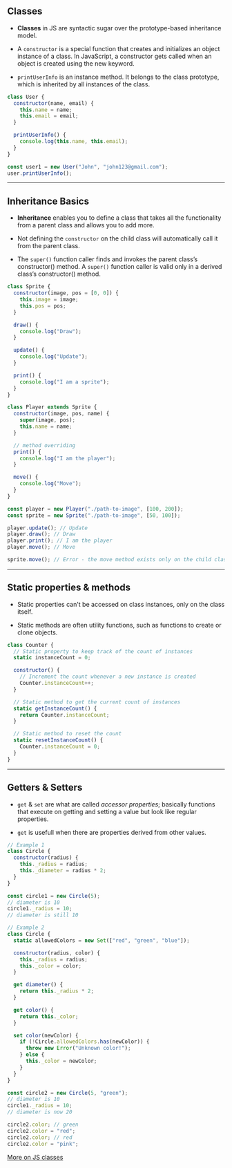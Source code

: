 ## Classes

- **Classes** in JS are syntactic sugar over the prototype-based inheritance model.

- A `constructor` is a special function that creates and initializes an object instance of a class. In JavaScript, a constructor gets called when an object is created using the new keyword.

- `printUserInfo` is an instance method. It belongs to the class prototype, which is inherited by all instances of the class.

```javascript
class User {
  constructor(name, email) {
    this.name = name;
    this.email = email;
  }

  printUserInfo() {
    console.log(this.name, this.email);
  }
}

const user1 = new User("John", "john123@gmail.com");
user.printUserInfo();
```

---

## Inheritance Basics

- **Inheritance** enables you to define a class that takes all the functionality from a parent class and allows you to add more.

- Not defining the `constructor` on the child class will automatically call it from the parent class.

- The `super()` function caller finds and invokes the parent class’s constructor() method. A `super()` function caller is valid only in a derived class’s constructor() method.

```javascript
class Sprite {
  constructor(image, pos = [0, 0]) {
    this.image = image;
    this.pos = pos;
  }

  draw() {
    console.log("Draw");
  }

  update() {
    console.log("Update");
  }

  print() {
    console.log("I am a sprite");
  }
}

class Player extends Sprite {
  constructor(image, pos, name) {
    super(image, pos);
    this.name = name;
  }

  // method overriding
  print() {
    console.log("I am the player");
  }

  move() {
    console.log("Move");
  }
}

const player = new Player("./path-to-image", [100, 200]);
const sprite = new Sprite("./path-to-image", [50, 100]);

player.update(); // Update
player.draw(); // Draw
player.print(); // I am the player
player.move(); // Move

sprite.move(); // Error - the move method exists only on the child class instances
```

---

## Static properties & methods

- Static properties can't be accessed on class instances, only on the class itself.

- Static methods are often utility functions, such as functions to create or clone objects.

```javascript
class Counter {
  // Static property to keep track of the count of instances
  static instanceCount = 0;

  constructor() {
    // Increment the count whenever a new instance is created
    Counter.instanceCount++;
  }

  // Static method to get the current count of instances
  static getInstanceCount() {
    return Counter.instanceCount;
  }

  // Static method to reset the count
  static resetInstanceCount() {
    Counter.instanceCount = 0;
  }
}
```

---

## Getters & Setters

- `get` & `set` are what are called _accessor properties_; basically functions that execute on getting and setting a value but look like regular properties.

- `get` is usefull when there are properties derived from other values.

```javascript
// Example 1
class Circle {
  constructor(radius) {
    this._radius = radius;
    this._diameter = radius * 2;
  }
}

const circle1 = new Circle(5);
// diameter is 10
circle1._radius = 10;
// diameter is still 10

// Example 2
class Circle {
  static allowedColors = new Set(["red", "green", "blue"]);

  constructor(radius, color) {
    this._radius = radius;
    this._color = color;
  }

  get diameter() {
    return this._radius * 2;
  }

  get color() {
    return this._color;
  }

  set color(newColor) {
    if (!Circle.allowedColors.has(newColor)) {
      throw new Error("Unknown color!");
    } else {
      this._color = newColor;
    }
  }
}

const circle2 = new Circle(5, "green");
// diameter is 10
circle1._radius = 10;
// diameter is now 20

circle2.color; // green
circle2.color = "red";
circle2.color; // red
circle2.color = "pink";
```

[More on JS classes](https://www.freecodecamp.org/news/javascript-classes-how-they-work-with-use-case/)
